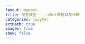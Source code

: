 ```yaml
---
layout: mypost
title: 视觉模型————LeNet原理以及代码
categories: jupyter
extMath: true
images: true
show: false
---
```


<!-- {% include_relative jupyter/LeNet.html %} -->